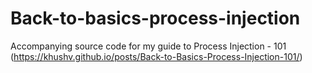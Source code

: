 # Back-to-basics-process-injection
Accompanying source code for my guide to Process Injection - 101 (https://khushv.github.io/posts/Back-to-Basics-Process-Injection-101/)
